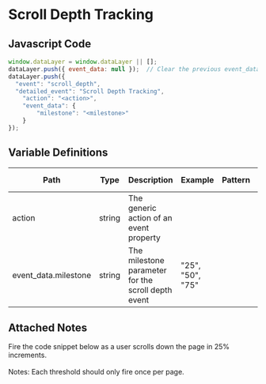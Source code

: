 # Scroll Depth Tracking

### 

## Javascript Code
```js
window.dataLayer = window.dataLayer || [];
dataLayer.push({ event_data: null });  // Clear the previous event_data object.
dataLayer.push({
  "event": "scroll_depth",
  "detailed_event": "Scroll Depth Tracking",
    "action": "<action>",
    "event_data": {
        "milestone": "<milestone>"
    }
});
```

## Variable Definitions

|Path|Type|Description|Example|Pattern|Min Length|Max Length|Minimum|Maximum|Multiple Of|
| --- | --- | --- | --- | --- | --- | --- | --- | --- | --- |
|action|string|The generic action of an event property||||||||
|event_data.milestone|string|The milestone parameter for the scroll depth event|"25", "50", "75"|||||||

## Attached Notes

<p><span data-sheets-value="{&quot;1&quot;:2,&quot;2&quot;:&quot;Fire the code snippet below as a user scrolls down the page in 25% increments.\n\nNotes: Each threshold should only fire once per page. &quot;}" data-sheets-userformat="{&quot;2&quot;:513,&quot;3&quot;:{&quot;1&quot;:0},&quot;12&quot;:0}">Fire the code snippet below as a user scrolls down the page in 25% increments.<br /><br />Notes: Each threshold should only fire once per page. </span></p>
<p><span data-sheets-value="{&quot;1&quot;:2,&quot;2&quot;:&quot;Fire the code snippet below as a user scrolls down the page in 25% increments.\n\nNotes: Each threshold should only fire once per page. &quot;}" data-sheets-userformat="{&quot;2&quot;:513,&quot;3&quot;:{&quot;1&quot;:0},&quot;12&quot;:0}"><img title="Scroll Depth Tracking" src="&quot;https:/github.com/searchdiscovery/client-fti-ga4-dl-spec/blob/main/images/Scroll%20Depth%20Tracking.png&quot;" alt="" /></span></p>

